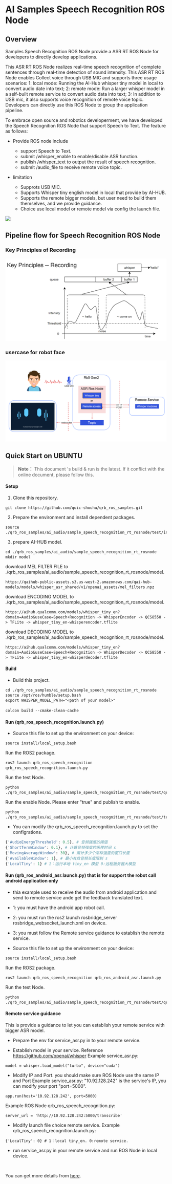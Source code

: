 # AI Samples Speech Recognition ROS Node

## Overview

Samples Speech Recognition ROS Node provide a ASR RT ROS Node for developers to directly develop applications.

This ASR RT ROS Node realizes real-time speech recognition of complete sentences through real-time detection of sound intensity.
This ASR RT ROS Node enables Collect voice through USB MIC and supports three usage scenarios:
1: local mode: Running the AI-Hub whisper tiny model in local to convert audio date into text;
2: remote mode: Run a larger whisper model in a self-built remote service to convert audio data into text;
3: In addition to USB mic, it also supports voice recognition of remote voice topic.
Developers can directly use this ROS Node to group the application pipeline.

To embrace open source and robotics developerment, we have developed the Speech Recognition ROS Node that support Speech to Text. 
The feature as follows:

- Provide ROS node include
  - support Speech to Text.
  - submit /whisper_enable to enable/disable ASR function.
  - publish /whisper_text to output the result of speech recognition.
  - submit /audio_file to receive remote voice topic.

- limitation
  - Supprots USB MIC.
  - Supports Whisper tiny english model in local that provide by AI-HUB.
  - Supports the remote bigger models, but user need to build them themselves, and we provide guidance.
  - Choice use local model or remote model via config the launch file.

![](./test/asr_rt_rosnode.gif)

## Pipeline flow for Speech Recognition ROS Node

### Key Principles of Recording
![](./test/key_principles_of_recording.png)

### usercase for robot face
![](./test/usercase_for_robot_face.png)

## Quick Start on UBUNTU

> **Note：**
> This document 's build & run is the latest.
> If it conflict with the online document, please follow this.


#### Setup
1. Clone this repository.
```
git clone https://github.com/quic-shouhu/qrb_ros_samples.git
```

2. Prepare the environment and install dependent packages.
```
source ./qrb_ros_samples/ai_audio/sample_speech_recognition_rt_rosnode/test/install_packages_2.sh
```

3. prepare AI-HUB model.
```
cd ./qrb_ros_samples/ai_audio/sample_speech_recognition_rt_rosnode
mkdir model
```

download MEL FILTER FILE to ./qrb_ros_samples/ai_audio/sample_speech_recognition_rt_rosnode/model.
```
https://qaihub-public-assets.s3.us-west-2.amazonaws.com/qai-hub-models/models/whisper_asr_shared/v1/openai_assets/mel_filters.npz
```

download ENCODING MODEL to ./qrb_ros_samples/ai_audio/sample_speech_recognition_rt_rosnode/model.
```
https://aihub.qualcomm.com/models/whisper_tiny_en?domain=Audio&useCase=Speech+Recognition -> WhisperEncoder -> QCS8550 -> TFLite -> whisper_tiny_en-whisperencoder.tflite
```

download DECODING MODEL to ./qrb_ros_samples/ai_audio/sample_speech_recognition_rt_rosnode/model.
```
https://aihub.qualcomm.com/models/whisper_tiny_en?domain=Audio&useCase=Speech+Recognition -> WhisperDecoder -> QCS8550 -> TFLite -> whisper_tiny_en-whisperdecoder.tflite
```


#### Build
- Build this project.
```
cd ./qrb_ros_samples/ai_audio/sample_speech_recognition_rt_rosnode
source /opt/ros/humble/setup.bash
export WHISPER_MODEL_PATH="<path of your model>"

colcon build --cmake-clean-cache
```

#### Run (qrb_ros_speech_recognition.launch.py)
- Source this file to set up the environment on your device:
```
source install/local_setup.bash
```

Run the ROS2 package.
```
ros2 launch qrb_ros_speech_recognition qrb_ros_speech_recognition.launch.py
```

Run the test Node.
```
python ./qrb_ros_samples/ai_audio/sample_speech_recognition_rt_rosnode/test/qrb_ros_print.py
```

Run the enable Node. Please enter "true" and publish to enable.
```
python ./qrb_ros_samples/ai_audio/sample_speech_recognition_rt_rosnode/test/test_asr_switch.py
```

- You can modify the qrb_ros_speech_recognition.launch.py to set the configrations.
```python
{'AudioEnergyThreshold': 0.5}, # 音频强度的阈值
{'ShortTermWindow': 0.1}, # 计算音频强度的采样时间 s
{'MovingAverageWindow': 30}, # 累计多少个采样强度的窗口长度
{'AvailableWindow': 1}, # 最小有效音频长度限制 s
{'LocalTiny': 1} # 1：运行本地 tiny_en 模型 0:远程服务器大模型
```

#### Run (qrb_ros_android_asr.launch.py) that is for support the robot call android application only
- thia example used to receive the audio from android application and send to remote service ande get the feedback translated text.
- 1: you must have the android app robot call.
- 2: you must run the ros2 launch rosbridge_server rosbridge_websocket_launch.xml on device.
- 3: you must follow the Remote service guidance to establish the remote service.

- Source this file to set up the environment on your device:
```
source install/local_setup.bash
```

Run the ROS2 package.
```
ros2 launch qrb_ros_speech_recognition qrb_ros_android_asr.launch.py
```

Run the test Node.
```
python ./qrb_ros_samples/ai_audio/sample_speech_recognition_rt_rosnode/test/qrb_ros_print.py
```

#### Remote service guidance
This is provide a guidance to let you can establish your remote service with bigger ASR model.

- Prepare the env for service_asr.py in to your remote service.
  
- Establish model in your service.
  Reference https://github.com/openai/whisper
  Example service_asr.py:
```
model = whisper.load_model("turbo", device="cuda")
```

- Modify IP and Port. you should make sure ROS Node use the same IP and Port
Example service_asr.py: "10.92.128.242" is the service's IP, you can modify your port "port=5000".
```
app.run(host='10.92.128.242', port=5000)
```
Example ROS Node qrb_ros_speech_recognition.py:
```
server_url = 'http://10.92.128.242:5000/transcribe'
```

- Modify launch file choice remote service.
Example qrb_ros_speech_recognition.launch.py:
```
{'LocalTiny': 0} # 1：local tiny_en. 0:remote service.
```

- run service_asr.py in your remote service and run ROS Node in local device.

<br>

You can get more details from [here](https://quic-qrb-ros.github.io/main/index.html).
